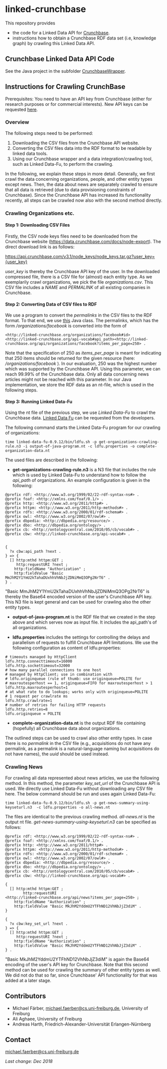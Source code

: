 # linked-crunchbase

This repository provides
* the code for a Linked Data API for [Crunchbase](https://data.crunchbase.com/).
* instructions how to obtain a Crunchbase RDF data set (i.e, knowledge graph) by crawling this Linked Data API.


## Crunchbase Linked Data API Code
See the Java project in the subfolder [CrunchbaseWrapper](CrunchbaseWrapper/README.md).


## Instructions for Crawling CrunchBase
Prerequisites: You need to have an API key from Crunchbase (either for research purposes or for commercial interests). New API keys can be requested [here](https://data.crunchbase.com/docs/license-agreement).

### Overview
The following steps need to be performed:
1. Downloading the CSV files from the Crunchbase API website.
2. Converting the CSV files data into the RDF format to be readable by linked data tools.
3. Using our Crunchbase wrapper and a data integration/crawling tool, such as Linked Data-Fu, to perform the crawling.

In the following, we explain these steps in more detail. Generally, we first crawl the data concerning organizations, people, and other entity types except news. Then, the data about news are separately crawled to ensure that all data is retrieved (due to data provisioning constraints of Crunchbase). Since the Crunchbase API has increased its functionality recently, all steps can be crawled now also with the second method directly.

### Crawling Organizations etc.
#### Step 1: Downloading CSV Files
Firstly, the CSV node keys files need to be downloaded from the Crunchbase website (https://data.crunchbase.com/docs/node-export). The direct download link is as follows:

https://api.crunchbase.com/v3.1/node_keys/node_keys.tar.gz?user_key={user_key}

_user_key_ is thereby the Crunchbase API key of the user. In the downloaded compressed file, there is a CSV file for (almost) each entity type. As we exemplarily crawl organizations, we pick the file _organizations.csv_.
This CSV file includes a _NAME_ and _PERMALINK_ of all existing companies in Crunchbase. 

#### Step 2: Converting Data of CSV files to RDF
We use a program to convert the _permalinks_ in the CSV files to the RDF format. To that end, we use [this](crawling/CsvReader.java) Java class. The permalinks, which has the form _/organizations/facebook_ is converted into the form of
```
<http://linked-crunchbase.org/organizations/facebook#id><http://linked-crunchbase.org/api-vocab#api_path><http://linked-crunchbase.org/api/organizations/facebook?items_per_page=250> .
```
Note that the specification of 250 as _items_per_page_ is meant for indicating that 250 items should be returned for the given resource (here:  _/organizations/facebook_ ). In our evaluation, 250 was the highest number which was supported by the Crunchbase API. Using this parameter, we can reach 99.99% of the Crunchbase data. Only all data concerning news articles might not be reached with this parameter. In our Java implementation, we store the RDF data as an nt-file, which is used in the following steps.

#### Step 3: Running Linked Data-Fu
Using the nt file of the previous step, we use _Linked Data-Fu_ to crawl the Crunchbase data. [Linked Data Fu](https://linked-data-fu.github.io) can be requested from the developers.

The following command starts the Linked Data-Fu program for our crawling of organizations:
```
time linked-data-fu-0.9.12/bin/ldfu.sh -p get-organizations-crawling-rule.n3 -i output-of-java-program.nt -c ldfu.properties -o complete-organization-data.nt
```
The used files are described in the following:

- **get-organizations-crawling-rule.n3** is a N3 file that includes the rule which is used by Linked Data-Fu to understand how to follow the _api_path_ of organizations. An example configuration is given in the following:
```
@prefix rdf: <http://www.w3.org/1999/02/22-rdf-syntax-ns#> . 
@prefix foaf: <http://xmlns.com/foaf/0.1/> . 
@prefix http: <http://www.w3.org/2011/http#> . 
@prefix httpm: <http://www.w3.org/2011/http-methods#> . 
@prefix rdfs: <http://www.w3.org/2000/01/rdf-schema#> . 
@prefix owl: <http://www.w3.org/2002/07/owl#> . 
@prefix dbpedia: <http://dbpedia.org/resource/> . 
@prefix dbo: <http://dbpedia.org/ontology/> . 
@prefix cb: <http://ontologycentral.com/2010/05/cb/vocab#> . 
@prefix cbw: <http://linked-crunchbase.org/api-vocab#> . 


{
  ?x cbw:api_path ?next .
} => {
  [] http:mthd httpm:GET ;
     http:requestURI ?next ;
	http:fieldName "Authorization" ;
	http:fieldValue "Basic MmJhM2Y1YmU2kTahaDUxhhVhNbJjZDNiMmQ3OPg2NrT6" . 
} .
```

"Basic MmJhM2Y1YmU2kTahaDUxhhVhNbJjZDNiMmQ3OPg2NrT6" is thereby the Base64 encoded version of the user's Crunchbase API key.
This N3 file is kept general and can be used for crawling also the other entity types.

- **output-of-java-program.nt** is the RDF file that we created in the step above and which serves now as input file. It includes the api_path's of all organizations.

- **ldfu.properties** includes the settings for controlling the delays and parallelism of requests to fulfill Crunchbase API limitations. We use the following configuration as content of ldfu.properties:
```
# timeouts managed by HttpClient
ldfu.http.connecttimeout=16000
ldfu.http.sockettimeout=32000
# how many parallel connections to one host
# managed by HttpClient; use in combination with
# ldfu.originqueue (rule of thumb: use originqueue=POLITE for
# maxroutesperhost == 1, originqueue=FIFO for maxroutesperhost > 1
ldfu.http.maxroutesperhost=1
# at what rate to do lookups; works only with originqueue=POLITE
# 1 request per crawlrate ms
ldfu.http.crawlrate=1
# number of retries for failing HTTP requests
ldfu.http.retries=8
ldfu.originqueue = POLITE
```
- **complete-organization-data.nt** is the output RDF file containing (hopefully) all Crunchbase data about organizations.

The outlined steps can be used to crawl also other entity types. In case there is no _permalink_ in the CSV file (e.g., acquisitions do not have any permalink, as a permalink is a natural-language naming but acquisitions do not have names), the _uuid_ should be used instead.

### Crawling News
For crawling all data represented about news articles, we use the following method. In this method, the parameter _key_set_url_ of the Crunchbase API is used. We directly use Linked Data-Fu without downloading any CSV file here. The below command should be run and uses again Linked Data-Fu:
```
time linked-data-fu-0.9.12/bin/ldfu.sh -p get-news-summary-using-keyseturl.n3  -c ldfu.properties -o all-news.nt
```
The files are identical to the previous crawling method. _all-news.nt_ is the output nt file. 
_get-news-summary-using-keyseturl.n3_ can be specified as follows:
```
@prefix rdf: <http://www.w3.org/1999/02/22-rdf-syntax-ns#> . 
@prefix foaf: <http://xmlns.com/foaf/0.1/> . 
@prefix http: <http://www.w3.org/2011/http#> . 
@prefix httpm: <http://www.w3.org/2011/http-methods#> . 
@prefix rdfs: <http://www.w3.org/2000/01/rdf-schema#> . 
@prefix owl: <http://www.w3.org/2002/07/owl#> . 
@prefix dbpedia: <http://dbpedia.org/resource/> . 
@prefix dbo: <http://dbpedia.org/ontology/> . 
@prefix cb: <http://ontologycentral.com/2010/05/cb/vocab#> . 
@prefix cbw: <http://linked-crunchbase.org/api-vocab#> .

{
  [] http:mthd httpm:GET ;
        http:requestURI 
<http://linked-crunchbase.org/api/news?items_per_page=250> ;
	http:fieldName "Authorization" ;
	http:fieldValue "Basic MkJhM2YddmU2YTFhND12VhNbJjZ3diM" . 
}

{
  ?x cbw:key_set_url ?next .
} => {
  [] http:mthd httpm:GET ;
     http:requestURI ?next ;
	http:fieldName "Authorization" ;
	http:fieldValue "Basic MkJhM2YddmU2YTFhND12VhNbJjZ3diM" . 
} .
```
"Basic MkJhM2YddmU2YTFhND12VhNbJjZ3diM" is again the Base64 encoding of the user's API key for Crunchbase. Note that this second method can be used for crawling the summary of other entity types as well. We did not do that so far, since Crunchbase' API  functionality for that was added at a later stage.

## Contributors
* Michael Färber, michael.faerber@cs.uni-freiburg.de, University of Freiburg
* Ali Aghaee, University of Freiburg
* Andreas Harth, Friedrich-Alexander-Universität Erlangen-Nürnberg

## Contact
michael.faerber@cs.uni-freiburg.de

_Last change: Dec 2018_
